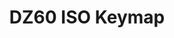 ---
layout: layouts/keymapdb_entry.njk
OS: []
keymapAuthor: tarnjotsingh
firmware: QMK
hasHomeRowMods: False
hasLetterOnThumb: False
hasVerticalCombos: False
keymapImage: https://i.imgur.com/UV0t6aL.png
imageDate: idk
keyCount: 62
keyboard: DZ60
baseLayouts: ["QWERTY"]
languages: ['English']
layerCount: 3
title: "DZ60 ISO Keymap"
isSplit: False
stagger: row
summary: 
keymapUrl: https://github.com/tarnjotsingh/qmk_firmware/tree/master/keyboards/dz60/keymaps/tarnjotsingh
writeup: https://github.com/tarnjotsingh/qmk_firmware/tree/master/keyboards/dz60/keymaps/tarnjotsingh/readme.md
---